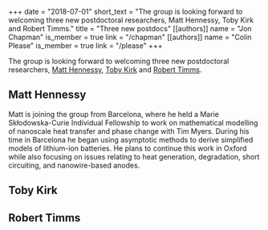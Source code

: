 +++
date = "2018-07-01"
short_text = "The group is looking forward to welcoming three new postdoctoral researchers, Matt Hennessy, Toby Kirk and Robert Timms."
title = "Three new postdocs"
[[authors]]
   name = "Jon Chapman"
   is_member = true
   link = "/chapman"
[[authors]]
   name = "Colin Please"
   is_member = true
   link = "/please"
+++

The group is looking forward to welcoming three new postdoctoral researchers, [Matt Hennessy](/member/mhennessy), [Toby Kirk](/member/tkirk) and [Robert Timms](/member/rtimms).

## Matt Hennessy

Matt is joining the group from Barcelona, where he held a Marie Skłodowska-Curie Individual Fellowship to work on mathematical modelling of nanoscale heat transfer and phase change with Tim Myers. During his time in Barcelona he began using asymptotic methods to derive simplified models of lithium-ion batteries. He plans to continue this work in Oxford while also focusing on issues relating to heat generation, degradation, short circuiting, and nanowire-based anodes.

## Toby Kirk

## Robert Timms
